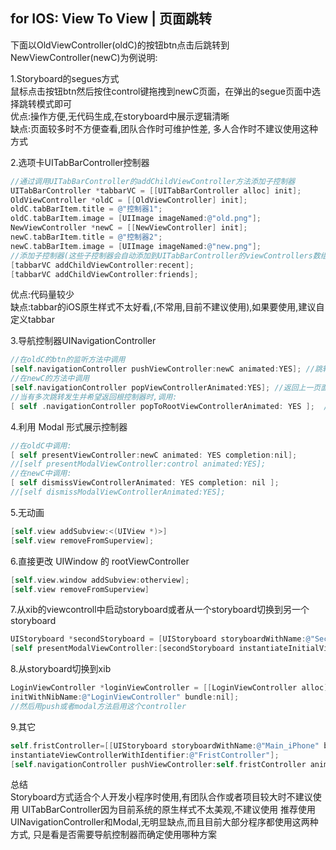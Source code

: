 ## for IOS: View To View | 页面跳转

下面以OldViewController(oldC)的按钮btn点击后跳转到NewViewController(newC)为例说明:

1.Storyboard的segues方式  
鼠标点击按钮btn然后按住control键拖拽到newC页面，在弹出的segue页面中选择跳转模式即可  
优点:操作方便,无代码生成,在storyboard中展示逻辑清晰  
缺点:页面较多时不方便查看,团队合作时可维护性差, 多人合作时不建议使用这种方式

2.选项卡UITabBarController控制器
```objectivec
//通过调用UITabBarController的addChildViewController方法添加子控制器
UITabBarController *tabbarVC = [[UITabBarController alloc] init];  
OldViewController *oldC = [[OldViewController] init];
oldC.tabBarItem.title = @"控制器1";
oldC.tabBarItem.image = [UIImage imageNamed:@"old.png"];
NewViewController *newC = [[NewViewController] init];
newC.tabBarItem.title = @"控制器2";
newC.tabBarItem.image = [UIImage imageNamed:@"new.png"];
//添加子控制器(这些子控制器会自动添加到UITabBarController的viewControllers数组中)
[tabbarVC addChildViewController:recent];
[tabbarVC addChildViewController:friends];
```
优点:代码量较少  
缺点:tabbar的iOS原生样式不太好看,(不常用,目前不建议使用),如果要使用,建议自定义tabbar

3.导航控制器UINavigationController
```objectivec
//在oldC的btn的监听方法中调用
[self.navigationController pushViewController:newC animated:YES]; //跳转到下一页面
//在newC的方法中调用
[self.navigationController popViewControllerAnimated:YES]; //返回上一页面 
//当有多次跳转发生并希望返回根控制器时,调用:
[ self .navigationController popToRootViewControllerAnimated: YES ];  //返回根控制器,即最开始的页面
```
4.利用 Modal 形式展示控制器
```objectivec
//在oldC中调用:
[ self presentViewController:newC animated: YES completion:nil];
//[self presentModalViewController:control animated:YES];
//在newC中调用:
[ self dismissViewControllerAnimated: YES completion: nil ];
//[self dismissModalViewControllerAnimated:YES];
```

5.无动画
```objectivec
[self.view addSubview:<(UIView *)>]
[self.view removeFromSuperview]; 
```

6.直接更改 UIWindow 的 rootViewController
```objectivec
[self.view.window addSubview:otherview];
[self.view removeFromSuperview]
```

7.从xib的viewcontroll中启动storyboard或者从一个storyboard切换到另一个storyboard
```objectivec
UIStoryboard *secondStoryboard = [UIStoryboard storyboardWithName:@"SecondStoryboard" bundle:nil];    
[self presentModalViewController:[secondStoryboard instantiateInitialViewController] animated:YES];
```

8.从storyboard切换到xib
```objectivec
LoginViewController *loginViewController = [[LoginViewController alloc] 
initWithNibName:@"LoginViewController" bundle:nil];
//然后用push或者modal方法启用这个controller
```

9.其它
```objectivec
self.fristController=[[UIStoryboard storyboardWithName:@"Main_iPhone" bundle:nil] 
instantiateViewControllerWithIdentifier:@"FristController"];  
[self.navigationController pushViewController:self.fristController animated:YES];
```

总结  
Storyboard方式适合个人开发小程序时使用,有团队合作或者项目较大时不建议使用
UITabBarController因为目前系统的原生样式不太美观,不建议使用
推荐使用UINavigationController和Modal,无明显缺点,而且目前大部分程序都使用这两种方式,
只是看是否需要导航控制器而确定使用哪种方案
